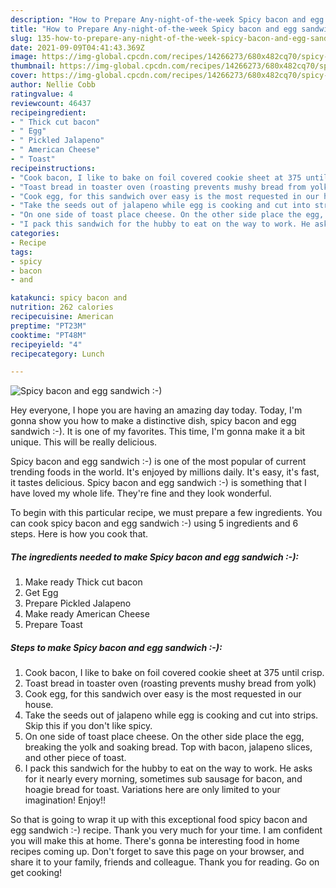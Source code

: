 ```yaml
---
description: "How to Prepare Any-night-of-the-week Spicy bacon and egg sandwich :-)"
title: "How to Prepare Any-night-of-the-week Spicy bacon and egg sandwich :-)"
slug: 135-how-to-prepare-any-night-of-the-week-spicy-bacon-and-egg-sandwich
date: 2021-09-09T04:41:43.369Z
image: https://img-global.cpcdn.com/recipes/14266273/680x482cq70/spicy-bacon-and-egg-sandwich-recipe-main-photo.jpg
thumbnail: https://img-global.cpcdn.com/recipes/14266273/680x482cq70/spicy-bacon-and-egg-sandwich-recipe-main-photo.jpg
cover: https://img-global.cpcdn.com/recipes/14266273/680x482cq70/spicy-bacon-and-egg-sandwich-recipe-main-photo.jpg
author: Nellie Cobb
ratingvalue: 4
reviewcount: 46437
recipeingredient:
- " Thick cut bacon"
- " Egg"
- " Pickled Jalapeno"
- " American Cheese"
- " Toast"
recipeinstructions:
- "Cook bacon, I like to bake on foil covered cookie sheet at 375 until crisp."
- "Toast bread in toaster oven (roasting prevents mushy bread from yolk)"
- "Cook egg, for this sandwich over easy is the most requested in our house."
- "Take the seeds out of jalapeno while egg is cooking and cut into strips. Skip this if you don&#39;t like spicy."
- "On one side of toast place cheese. On the other side place the egg, breaking the yolk and soaking bread. Top with bacon, jalapeno slices, and other piece of toast."
- "I pack this sandwich for the hubby to eat on the way to work. He asks for it nearly every morning, sometimes sub sausage for bacon, and hoagie bread for toast. Variations here are only limited to your imagination! Enjoy!!"
categories:
- Recipe
tags:
- spicy
- bacon
- and

katakunci: spicy bacon and 
nutrition: 262 calories
recipecuisine: American
preptime: "PT23M"
cooktime: "PT48M"
recipeyield: "4"
recipecategory: Lunch

---
```



![Spicy bacon and egg sandwich :-)](https://img-global.cpcdn.com/recipes/14266273/680x482cq70/spicy-bacon-and-egg-sandwich-recipe-main-photo.jpg)

Hey everyone, I hope you are having an amazing day today. Today, I'm gonna show you how to make a distinctive dish, spicy bacon and egg sandwich :-). It is one of my favorites. This time, I'm gonna make it a bit unique. This will be really delicious.

Spicy bacon and egg sandwich :-) is one of the most popular of current trending foods in the world. It's enjoyed by millions daily. It's easy, it's fast, it tastes delicious. Spicy bacon and egg sandwich :-) is something that I have loved my whole life. They're fine and they look wonderful.




To begin with this particular recipe, we must prepare a few ingredients. You can cook spicy bacon and egg sandwich :-) using 5 ingredients and 6 steps. Here is how you cook that.

<!--inarticleads1-->

##### The ingredients needed to make Spicy bacon and egg sandwich :-):

1. Make ready  Thick cut bacon
1. Get  Egg
1. Prepare  Pickled Jalapeno
1. Make ready  American Cheese
1. Prepare  Toast




<!--inarticleads2-->

##### Steps to make Spicy bacon and egg sandwich :-):

1. Cook bacon, I like to bake on foil covered cookie sheet at 375 until crisp.
1. Toast bread in toaster oven (roasting prevents mushy bread from yolk)
1. Cook egg, for this sandwich over easy is the most requested in our house.
1. Take the seeds out of jalapeno while egg is cooking and cut into strips. Skip this if you don&#39;t like spicy.
1. On one side of toast place cheese. On the other side place the egg, breaking the yolk and soaking bread. Top with bacon, jalapeno slices, and other piece of toast.
1. I pack this sandwich for the hubby to eat on the way to work. He asks for it nearly every morning, sometimes sub sausage for bacon, and hoagie bread for toast. Variations here are only limited to your imagination! Enjoy!!




So that is going to wrap it up with this exceptional food spicy bacon and egg sandwich :-) recipe. Thank you very much for your time. I am confident you will make this at home. There's gonna be interesting food in home recipes coming up. Don't forget to save this page on your browser, and share it to your family, friends and colleague. Thank you for reading. Go on get cooking!
